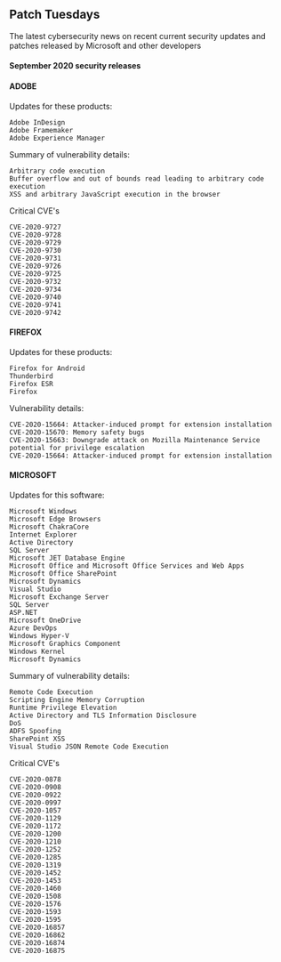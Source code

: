 ## Patch Tuesdays

The latest cybersecurity news on recent current security updates and patches released by Microsoft and other developers

#### September 2020 security releases

#### ADOBE   

Updates for these products:
```
Adobe InDesign
Adobe Framemaker
Adobe Experience Manager
```

Summary of vulnerability details:  
```
Arbitrary code execution
Buffer overflow and out of bounds read leading to arbitrary code execution
XSS and arbitrary JavaScript execution in the browser
```

Critical CVE's
```
CVE-2020-9727    
CVE-2020-9728    
CVE-2020-9729    
CVE-2020-9730    
CVE-2020-9731 
CVE-2020-9726
CVE-2020-9725
CVE-2020-9732
CVE-2020-9734
CVE-2020-9740
CVE-2020-9741
CVE-2020-9742
```

#### FIREFOX

Updates for these products:
```
Firefox for Android
Thunderbird
Firefox ESR
Firefox
```

Vulnerability details:
```
CVE-2020-15664: Attacker-induced prompt for extension installation 
CVE-2020-15670: Memory safety bugs 
CVE-2020-15663: Downgrade attack on Mozilla Maintenance Service potential for privilege escalation 
CVE-2020-15664: Attacker-induced prompt for extension installation
```

#### MICROSOFT

Updates for this software:
```
Microsoft Windows
Microsoft Edge Browsers
Microsoft ChakraCore
Internet Explorer
Active Directory
SQL Server
Microsoft JET Database Engine
Microsoft Office and Microsoft Office Services and Web Apps
Microsoft Office SharePoint
Microsoft Dynamics
Visual Studio
Microsoft Exchange Server
SQL Server
ASP.NET
Microsoft OneDrive
Azure DevOps
Windows Hyper-V
Microsoft Graphics Component
Windows Kernel
Microsoft Dynamics
```

Summary of vulnerability details:  
```
Remote Code Execution
Scripting Engine Memory Corruption
Runtime Privilege Elevation
Active Directory and TLS Information Disclosure
DoS
ADFS Spoofing
SharePoint XSS
Visual Studio JSON Remote Code Execution
```

Critical CVE's
```
CVE-2020-0878
CVE-2020-0908
CVE-2020-0922
CVE-2020-0997
CVE-2020-1057
CVE-2020-1129
CVE-2020-1172
CVE-2020-1200
CVE-2020-1210
CVE-2020-1252
CVE-2020-1285
CVE-2020-1319
CVE-2020-1452
CVE-2020-1453
CVE-2020-1460
CVE-2020-1508
CVE-2020-1576
CVE-2020-1593
CVE-2020-1595
CVE-2020-16857
CVE-2020-16862
CVE-2020-16874
CVE-2020-16875
```


